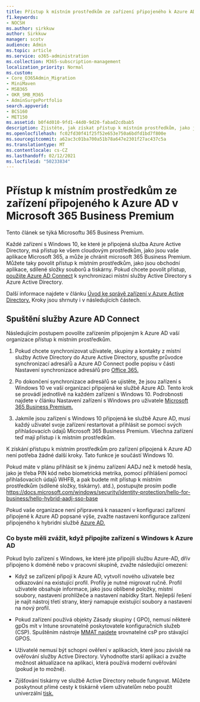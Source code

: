 ```yaml
---
title: Přístup k místním prostředkům ze zařízení připojeného k Azure AD v Microsoft 365 Business
f1.keywords:
- NOCSH
ms.author: sirkkuw
author: Sirkkuw
manager: scotv
audience: Admin
ms.topic: article
ms.service: o365-administration
ms.collection: M365-subscription-management
localization_priority: Normal
ms.custom:
- Core_O365Admin_Migration
- MiniMaven
- MSB365
- OKR_SMB_M365
- AdminSurgePortfolio
search.appverid:
- BCS160
- MET150
ms.assetid: b0f4d010-9fd1-44d0-9d20-fabad2cdbab5
description: Zjistěte, jak získat přístup k místním prostředkům, jako jsou obchodní aplikace, sdílené složky a tiskárny, ze zařízení s Windows 10 připojeném k Azure Active Directory.
ms.openlocfilehash: fc02fd30f41f25f52e653e750a6bdfd1bd7f800e
ms.sourcegitcommit: a62ac3c01ba700a51b78a647e2301f27ac437c5a
ms.translationtype: MT
ms.contentlocale: cs-CZ
ms.lasthandoff: 02/12/2021
ms.locfileid: "50233834"
---
```

# <a name="access-on-premises-resources-from-an-azure-ad-joined-device-in-microsoft-365-business-premium"></a>Přístup k místním prostředkům ze zařízení připojeného k Azure AD v Microsoft 365 Business Premium

Tento článek se týká Microsoftu 365 Business Premium.

Každé zařízení s Windows 10, ke které je připojená služba Azure Active Directory, má přístup ke všem cloudovým prostředkům, jako jsou vaše aplikace Microsoft 365, a může je chránit microsoft 365 Business Premium. Můžete taky povolit přístup k místním prostředkům, jako jsou obchodní aplikace, sdílené složky souborů a tiskárny. Pokud chcete povolit přístup, [použijte Azure AD Connect](https://docs.microsoft.com/azure/active-directory/connect/active-directory-aadconnect) k synchronizaci místní služby Active Directory s Azure Active Directory. 

Další informace najdete v článku [Úvod ke správě zařízení v Azure Active Directory.](https://docs.microsoft.com/azure/active-directory/device-management-introduction)
Kroky jsou shrnuty i v následujících částech.
 
## <a name="run-azure-ad-connect"></a>Spuštění služby Azure AD Connect

Následujícím postupem povolíte zařízením připojeným k Azure AD vaší organizace přístup k místním prostředkům.
  
1. Pokud chcete synchronizovat uživatele, skupiny a kontakty z místní služby Active Directory do Azure Active Directory, spusťte průvodce synchronizací adresářů a Azure AD Connect podle popisu v části Nastavení synchronizace adresářů pro [Office 365.](https://docs.microsoft.com/microsoft-365/enterprise/set-up-directory-synchronization)
    
2. Po dokončení synchronizace adresářů se ujistěte, že jsou zařízení s Windows 10 ve vaší organizaci připojená ke službě Azure AD. Tento krok se provádí jednotlivě na každém zařízení s Windows 10. Podrobnosti najdete v článku Nastavení zařízení s Windows pro uživatele [Microsoft 365 Business Premium.](set-up-windows-devices.md) 
    
3. Jakmile jsou zařízení s Windows 10 připojená ke službě Azure AD, musí každý uživatel svoje zařízení restartovat a přihlásit se pomocí svých přihlašovacích údajů Microsoft 365 Business Premium. Všechna zařízení teď mají přístup i k místním prostředkům.
    
K získání přístupu k místním prostředkům pro zařízení připojená k Azure AD není potřeba žádné další kroky. Tato funkce je součástí Windows 10. 

Pokud máte v plánu přihlásit se k jinému zařízení AADJ než k metodě hesla, jako je třeba PIN kód nebo biometrická metrika, pomocí přihlášení pomocí přihlašovacích údajů WHFB, a pak budete mít přístup k místním prostředkům (sdílené složky, tiskárny). atd.), postupujte prosím podle https://docs.microsoft.com/windows/security/identity-protection/hello-for-business/hello-hybrid-aadj-sso-base
  
Pokud vaše organizace není připravená k nasazení v konfiguraci zařízení připojené k Azure AD popsané výše, zvažte nastavení konfigurace zařízení připojeného k hybridní službě [Azure AD.](manage-windows-devices.md)
  
### <a name="considerations-when-you-join-windows-devices-to-azure-ad"></a>Co byste měli zvážit, když připojíte zařízení s Windows k Azure AD

Pokud bylo zařízení s Windows, ke které jste připojili službu Azure-AD, dřív připojeno k doméně nebo v pracovní skupině, zvažte následující omezení:
  
- Když se zařízení připojí k Azure AD, vytvoří nového uživatele bez odkazování na existující profil. Profily je nutné migrovat ručně. Profil uživatele obsahuje informace, jako jsou oblíbené položky, místní soubory, nastavení prohlížeče a nastavení nabídky Start. Nejlepší řešení je najít nástroj třetí strany, který namapuje existující soubory a nastavení na nový profil.

- Pokud zařízení používá objekty Zásady skupiny ( GPO), nemusí některé [](https://docs.microsoft.com/windows/configuration/provisioning-packages/how-it-pros-can-use-configuration-service-providers) gpOs mít v Intune srovnatelně poskytovatele konfiguračních služeb (CSP). Spuštěním nástroje [MMAT najdete](https://www.microsoft.com/download/details.aspx?id=45520) srovnatelné csP pro stávající GPOS.

- Uživatelé nemusí být schopni ověření v aplikacích, které jsou závislé na ověřování služby Active Directory. Vyhodnoťte starší aplikaci a zvažte možnost aktualizace na aplikaci, která používá moderní ověřování (pokud je to možné).

- Zjišťování tiskárny ve službě Active Directory nebude fungovat. Můžete poskytnout přímé cesty k tiskárně všem uživatelům nebo použít univerzální [tisk.](https://aka.ms/UPDocs)
